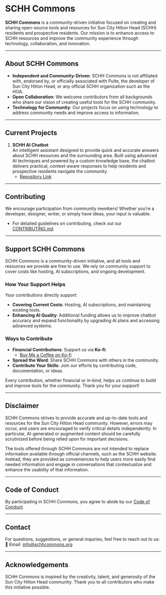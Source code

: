 # SCHH Commons  

**SCHH Commons** is a community-driven initiative focused on creating and sharing open-source tools and resources for Sun City Hilton Head (SCHH) residents and prospective residents. Our mission is to enhance access to SCHH resources and improve the community experience through technology, collaboration, and innovation.

---

## **About SCHH Commons**
- **Independent and Community-Driven**: SCHH Commons is not affiliated with, endorsed by, or officially associated with Pulte, the developer of Sun City Hilton Head, or any official SCHH organization such as the HOA.
- **Open Collaboration**: We welcome contributors from all backgrounds who share our vision of creating useful tools for the SCHH community.
- **Technology for Community**: Our projects focus on using technology to address community needs and improve access to information.

---

## **Current Projects**
1. **SCHH AI Chatbot**  
   An intelligent assistant designed to provide quick and accurate answers about SCHH resources and the surrounding area. Built using advanced AI techniques and powered by a custom knowledge base, the chatbot delivers practical, context-aware responses to help residents and prospective residents navigate the community.  
   - [Repository Link](#)

---

## **Contributing**
We encourage participation from community members! Whether you’re a developer, designer, writer, or simply have ideas, your input is valuable.  
- For detailed guidelines on contributing, check out our [CONTRIBUTING.md](https://github.com/schhcommons/.github/blob/main/CONTRIBUTING.md).

---

## **Support SCHH Commons**
SCHH Commons is a community-driven initiative, and all tools and resources we provide are free to use. We rely on community support to cover costs like hosting, AI subscriptions, and ongoing development.  

### **How Your Support Helps**
Your contributions directly support:
- **Covering Current Costs**: Hosting, AI subscriptions, and maintaining existing tools.
- **Enhancing AI Quality**: Additional funding allows us to improve chatbot accuracy and expand functionality by upgrading AI plans and accessing advanced systems.

### **Ways to Contribute**
- **Financial Contributions**: Support us via **Ko-fi**:
  - [Buy Me a Coffee on Ko-fi](https://ko-fi.com/)
- **Spread the Word**: Share SCHH Commons with others in the community.
- **Contribute Your Skills**: Join our efforts by contributing code, documentation, or ideas.

Every contribution, whether financial or in-kind, helps us continue to build and improve tools for the community. Thank you for your support!

---

## **Disclaimer**
SCHH Commons strives to provide accurate and up-to-date tools and resources for the Sun City Hilton Head community. However, errors may occur, and users are encouraged to verify critical details independently. In particular, AI-generated or augmented content should be carefully scrutinized before being relied upon for important decisions.

The tools offered through SCHH Commons are not intended to replace information available through official channels, such as the SCHH website. Instead, they are provided as conveniences to help users more easily find needed information and engage in conversations that contextualize and enhance the usability of that information.

---

## **Code of Conduct**
By participating in SCHH Commons, you agree to abide by our [Code of Conduct](https://github.com/schhcommons/.github/blob/main/CODE_OF_CONDUCT.md).

---

## **Contact**
For questions, suggestions, or general inquiries, feel free to reach out to us:  
📧 Email: [info@schhcommons.org](mailto:info@schhcommons.org)  

---

## **Acknowledgements**
SCHH Commons is inspired by the creativity, talent, and generosity of the Sun City Hilton Head community. Thank you to all contributors who make this initiative possible.
